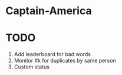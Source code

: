 # Captain-America


# TODO
1. Add leaderboard for bad words
2. Monitor #k for duplicates by same person
3. Custom status
